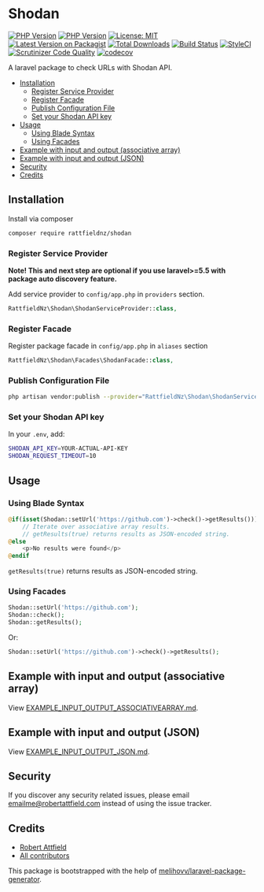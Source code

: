 # Shodan

[![PHP Version](https://img.shields.io/badge/php-7.3%2B-green.svg)](https://packagist.org/packages/rattfieldnz/shodan) [![PHP Version](https://img.shields.io/badge/php-7.2%2B-green.svg)](https://packagist.org/packages/rattfieldnz/shodan) 
[![License: MIT](https://img.shields.io/badge/License-MIT-yellow.svg)](https://opensource.org/licenses/MIT)
[![Latest Version on Packagist][ico-version]][link-packagist]
[![Total Downloads][ico-downloads]][link-downloads]
[![Build Status][ico-travis]][link-travis]
[![StyleCI][ico-styleci]][link-styleci] 
[![Scrutinizer Code Quality](https://scrutinizer-ci.com/g/rattfieldnz/shodan/badges/quality-score.png?b=master)](https://scrutinizer-ci.com/g/rattfieldnz/shodan/?branch=master) 
[![codecov](https://codecov.io/gh/rattfieldnz/shodan/branch/master/graph/badge.svg)](https://codecov.io/gh/rattfieldnz/shodan)

A laravel package to check URLs with Shodan API.

* [Installation](#installation)
  * [Register Service Provider](#register_service_provider)
  * [Register Facade](#register_facade)
  * [Publish Configuration File](#publish_config_file)
  * [Set your Shodan API key](#set_shodan_api_key)
* [Usage](#usage)
  * [Using Blade Syntax](#using_blade_syntax)
  * [Using Facades](#using_facades)
* [Example with input and output (associative array)](#example_input_output_associative_array)
* [Example with input and output (JSON)](#example_input_output_json)
* [Security](#security)
* [Credits](#credits)

## <a id="installation"></a>Installation

Install via composer
```bash
composer require rattfieldnz/shodan
```

### <a id="register_service_provider"></a>Register Service Provider

**Note! This and next step are optional if you use laravel>=5.5 with package
auto discovery feature.**

Add service provider to `config/app.php` in `providers` section.
```php
RattfieldNz\Shodan\ShodanServiceProvider::class,
```

### <a id="register_facade"></a>Register Facade

Register package facade in `config/app.php` in `aliases` section
```php
RattfieldNz\Shodan\Facades\ShodanFacade::class,
```

### <a id="publish_config_file"></a>Publish Configuration File

```bash
php artisan vendor:publish --provider="RattfieldNz\Shodan\ShodanServiceProvider" --tag="shodan"
```

### <a id="set_shodan_api_key"></a>Set your Shodan API key

In your `.env`, add:

```bash
SHODAN_API_KEY=YOUR-ACTUAL-API-KEY
SHODAN_REQUEST_TIMEOUT=10
```

## <a id="usage"></a>Usage

### <a id="using_blade_syntax"></a>Using Blade Syntax

```php
@if(isset(Shodan::setUrl('https://github.com')->check()->getResults()))
    // Iterate over associative array results.
    // getResults(true) returns results as JSON-encoded string.
@else
    <p>No results were found</p>
@endif
```

`getResults(true)` returns results as JSON-encoded string.

### <a id="using_facades"></a>Using Facades

```php
Shodan::setUrl('https://github.com');
Shodan::check();
Shodan::getResults();
```

Or:

```php
Shodan::setUrl('https://github.com')->check()->getResults();
```
## <a id="example_input_output_associative_array"></a>Example with input and output (associative array)

View [EXAMPLE_INPUT_OUTPUT_ASSOCIATIVEARRAY.md](https://github.com/rattfieldnz/shodan/blob/master/EXAMPLE_INPUT_OUTPUT_ASSOCIATIVEARRAY.md).

## <a id="example_input_output_json"></a>Example with input and output (JSON)

View [EXAMPLE_INPUT_OUTPUT_JSON.md](https://github.com/rattfieldnz/shodan/blob/master/EXAMPLE_INPUT_OUTPUT_JSON.md).

## <a id="security"></a>Security

If you discover any security related issues, please email emailme@robertattfield.com
instead of using the issue tracker.

## <a id="credits"></a>Credits

- [Robert Attfield](https://github.com/rattfieldnz/shodan)
- [All contributors](https://github.com/rattfieldnz/shodan/graphs/contributors)

This package is bootstrapped with the help of
[melihovv/laravel-package-generator](https://github.com/melihovv/laravel-package-generator).


[ico-version]: https://img.shields.io/packagist/v/rattfieldnz/shodan.svg?style=flat-square
[ico-downloads]: https://img.shields.io/packagist/dt/rattfieldnz/shodan.svg?style=flat-square
[ico-travis]: https://img.shields.io/travis/rattfieldnz/shodan/master.svg?style=flat-square
[ico-styleci]: https://styleci.io/repos/202842370/shield

[link-packagist]: https://packagist.org/packages/rattfieldnz/shodan
[link-downloads]: https://packagist.org/packages/rattfieldnz/shodan
[link-travis]: https://travis-ci.org/rattfieldnz/shodan
[link-styleci]: https://styleci.io/repos/202842370
[link-author]: https://github.com/rattfieldnz
